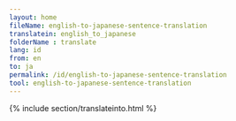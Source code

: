 ```yaml
---
layout: home
fileName: english-to-japanese-sentence-translation
translatein: english_to_japanese
folderName : translate
lang: id
from: en
to: ja
permalink: /id/english-to-japanese-sentence-translation
tool: english-to-japanese-sentence-translation
---
```

{% include section/translateinto.html %}
